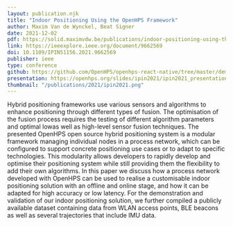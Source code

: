 ```yaml
---
layout: publication.njk
title: "Indoor Positioning Using the OpenHPS Framework"
author: Maxim Van de Wynckel, Beat Signer
date: 2021-12-02
pdf: https://solid.maximvdw.be/publications/indoor-positioning-using-the-openhps-framework.pdf
link: https://ieeexplore.ieee.org/document/9662569
doi: 10.1109/IPIN51156.2021.9662569
publisher: ieee
type: conference
github: https://github.com/OpenHPS/openhps-react-native/tree/master/demo/demo_fingerprinting
presentation: https://openhps.org/slides/ipin2021/ipin2021_presentation.pdf
thumbnail: "/publications/2021/ipin2021.png"
---
```

Hybrid positioning frameworks use various sensors
and algorithms to enhance positioning through different types
of fusion. The optimisation of the fusion process requires the
testing of different algorithm parameters and optimal lowas well as high-level sensor fusion techniques. The presented
OpenHPS open source hybrid positioning system is a modular
framework managing individual nodes in a process network,
which can be configured to support concrete positioning use
cases or to adapt to specific technologies. This modularity allows
developers to rapidly develop and optimise their positioning
system while still providing them the flexibility to add their
own algorithms. In this paper we discuss how a process network
developed with OpenHPS can be used to realise a customisable
indoor positioning solution with an offline and online stage, and
how it can be adapted for high accuracy or low latency. For the
demonstration and validation of our indoor positioning solution,
we further compiled a publicly available dataset containing data
from WLAN access points, BLE beacons as well as several
trajectories that include IMU data.